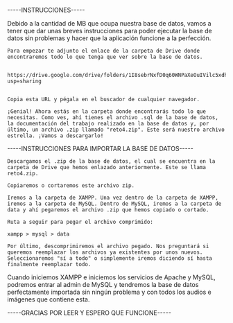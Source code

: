 -----INSTRUCCIONES-----

Debido a la cantidad de MB que ocupa nuestra base de datos, vamos a tener que dar unas breves instrucciones para poder ejecutar la base de datos sin problemas y hacer que la aplicación funcione a la perfección.

    Para empezar te adjunto el enlace de la carpeta de Drive donde encontraremos todo lo que tenga que ver sobre la base de datos.


    https://drive.google.com/drive/folders/1I8sebrNxfD0q60WNPaXeOuIVilc5xdhi?usp=sharing
    

    Copia esta URL y pégala en el buscador de cualquier navegador.

    ¡Genial! Ahora estás en la carpeta donde encontrarás todo lo que necesitas. Como ves, ahí tienes el archivo .sql de la base de datos, la documentación del trabajo realizado en la base de datos y, por último, un archivo .zip llamado "reto4.zip". Este será nuestro archivo estrella. ¡Vamos a descargarlo!

-----INSTRUCCIONES PARA IMPORTAR LA BASE DE DATOS-----

    Descargamos el .zip de la base de datos, el cual se encuentra en la carpeta de Drive que hemos enlazado anteriormente. Este se llama reto4.zip.

    Copiaremos o cortaremos este archivo zip.

    Iremos a la carpeta de XAMPP. Una vez dentro de la carpeta de XAMPP, iremos a la carpeta de MySQL. Dentro de MySQL, iremos a la carpeta de data y ahí pegaremos el archivo .zip que hemos copiado o cortado.

    Ruta a seguir para pegar el archivo comprimido:

    xampp > mysql > data

    Por último, descomprimiremos el archivo pegado. Nos preguntará si queremos reemplazar los archivos ya existentes por unos nuevos. Seleccionaremos "sí a todo" o simplemente iremos diciendo sí hasta finalmente reemplazar todo.

Cuando iniciemos XAMPP e iniciemos los servicios de Apache y MySQL, podremos entrar al admin de MySQL y tendremos la base de datos perfectamente importada sin ningún problema y con todos los audios e imágenes que contiene esta.

-----GRACIAS POR LEER Y ESPERO QUE FUNCIONE-----
